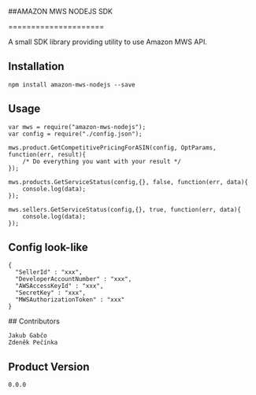 ##AMAZON MWS NODEJS SDK

=====================

A small SDK library providing utility to use Amazon MWS API.

## Installation

    npm install amazon-mws-nodejs --save

## Usage

    var mws = require("amazon-mws-nodejs");
    var config = require("./config.json");

    mws.product.GetCompetitivePricingForASIN(config, OptParams, function(err, result){
        /* Do everything you want with your result */
    });

    mws.products.GetServiceStatus(config,{}, false, function(err, data){
        console.log(data);
    });

    mws.sellers.GetServiceStatus(config,{}, true, function(err, data){
        console.log(data);
    });



## Config look-like

    {
      "SellerId" : "xxx",
      "DeveloperAccountNumber" : "xxx",
      "AWSAccessKeyId" : "xxx",
      "SecretKey" : "xxx",
      "MWSAuthorizationToken" : "xxx"
    }

## Contributors

    Jakub Gabčo
    Zdeněk Pečínka

## Product Version

    0.0.0
